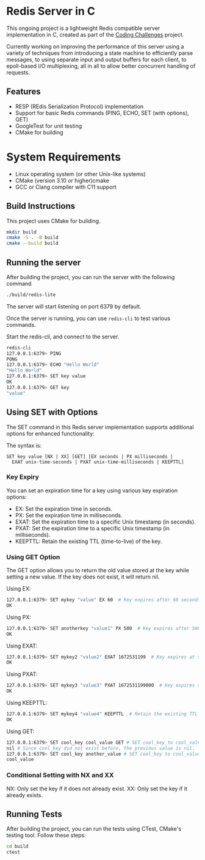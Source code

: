 # Redis Server in C

This ongoing project is a lightweight Redis compatible server implementation in C, created as part of the [Coding Challenges](https://codingchallenges.fyi/challenges/challenge-redis) project.

Currently working on improving the performance of this server using a variety of techniques from introducing a state machine to efficiently parse messages, to using separate input and output buffers for each client, to epoll-based I/O multiplexing, all in all to allow better concurrent handling of requests.

## Features
- RESP (REdis Serialization Protocol) implementation
- Support for basic Redis commands (PING, ECHO, SET (with options), GET)
- GoogleTest for unit testing
- CMake for building

# System Requirements
- Linux operating system (or other Unix-like systems)
- CMake (version 3.10 or higher)cmake
- GCC or Clang compiler with C11 support

## Build Instructions
This project uses CMake for building.

```bash
mkdir build
cmake -S . -B build
cmake --build build
```

## Running the server
After building the project, you can run the server with the following command
```bash
./build/redis-lite
```
The server will start listening on port 6379 by default.

Once the server is running, you can use `redis-cli` to test various commands.

Start the redis-cli, and connect to the server.
```bash
redis-cli
127.0.0.1:6379> PING
PONG
127.0.0.1:6379> ECHO "Hello World"
"Hello World"
127.0.0.1:6379> SET key value
OK
127.0.0.1:6379> GET key
"value"
```
## Using SET with Options
The SET command in this Redis server implementation supports additional options for enhanced functionality:

The syntax is:
```
SET key value [NX | XX] [GET] [EX seconds | PX milliseconds |
  EXAT unix-time-seconds | PXAT unix-time-milliseconds | KEEPTTL]
```

### Key Expiry
You can set an expiration time for a key using various key expiration options:
 - EX: Set the expiration time in seconds.
 - PX: Set the expiration time in milliseconds.
 - EXAT: Set the expiration time to a specific Unix timestamp (in seconds).
 - PXAT: Set the expiration time to a specific Unix timestamp (in milliseconds).
 - KEEPTTL: Retain the existing TTL (time-to-live) of the key.

### Using GET Option
The GET option allows you to return the old value stored at the key while setting a new value. If the key does not exist, it will return nil.

Using EX:
```bash
127.0.0.1:6379> SET mykey "value" EX 60  # Key expires after 60 seconds
OK
```
Using PX:
```bash
127.0.0.1:6379> SET anotherkey "value1" PX 500  # Key expires after 500 milliseconds
OK
```
Using EXAT:
```bash
127.0.0.1:6379> SET mykey2 "value2" EXAT 1672531199  # Key expires at specific Unix timestamp
OK
```
Using PXAT:
```bash
127.0.0.1:6379> SET mykey3 "value3" PXAT 1672531199000  # Key expires at specific Unix timestamp in milliseconds
OK
```
Using KEEPTTL:
```bash
127.0.0.1:6379> SET mykey4 "value4" KEEPTTL  # Retain the existing TTL of mykey4
OK
```
Using GET:
```bash
127.0.0.1:6379> SET cool_key cool_value GET # SET cool_key to cool_value and return previous value if it existed
nil # Since cool_key did not exist before, the previous value is nil.
127.0.0.1:6379> SET cool_key another_value # SET cool_key to cool_value and return previous value if it existed
cool_value
```

### Conditional Setting with NX and XX
NX: Only set the key if it does not already exist.
XX: Only set the key if it already exists.

## Running Tests

After building the project, you can run the tests using CTest, CMake's testing tool. Follow these steps:

```bash
cd build
ctest
```

